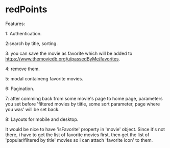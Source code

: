 # redPoints

Features: 

  1: Authentication.
  
  2:search by title, sorting.
  
  3: you can save the movie as favorite which will be added to https://www.themoviedb.org/u/passedByMe/favorites.
  
  4: remove them.
  
  5: modal containeng favorite movies.
  
  6: Pagination.
  
  
  7: after comming back from some movie's page to home page, parameters you set before 'filtered movies by tiitle, some sort       parameter, page where you was' will be set back.
  
  8: Layouts for mobile and desktop.
  
  It would be nice to have 'isFavorite' property in 'movie' object. Since it's not there, i have to get the list of favorite movies first, then get the list of 'popular/filtered by title' movies so i can attach 'favorite icon' to them.
